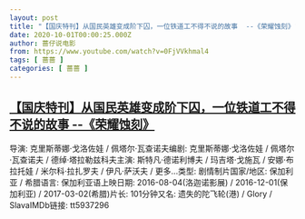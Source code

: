 ```yaml
---
layout: post
title: "【国庆特刊】从国民英雄变成阶下囚，一位铁道工不得不说的故事  --《荣耀蚀刻》"
date: 2020-10-01T00:00:25.000Z
author: 蔷仔说电影
from: https://www.youtube.com/watch?v=0FjVVkhmal4
tags: [ 蔷蔷 ]
categories: [ 蔷蔷 ]
---
```

<!--1601510425000-->
[【国庆特刊】从国民英雄变成阶下囚，一位铁道工不得不说的故事  --《荣耀蚀刻》](https://www.youtube.com/watch?v=0FjVVkhmal4)
------

<div>
导演: 克里斯蒂娜·戈洛佐娃 / 佩塔尔·瓦查诺夫编剧: 克里斯蒂娜·戈洛佐娃 / 佩塔尔·瓦查诺夫 / 德绰·塔拉勒兹科夫主演: 斯特凡·德诺利博夫 / 玛吉塔·戈施瓦 / 安娜·布拉托娃 / 米尔科·拉扎罗夫 / 伊凡·萨沃夫 / 更多...类型: 剧情制片国家/地区: 保加利亚 / 希腊语言: 保加利亚语上映日期: 2016-08-04(洛迦诺影展) / 2016-12-01(保加利亚) / 2017-03-02(希腊)片长: 101分钟又名: 遗失的陀飞轮(港) / Glory / SlavaIMDb链接: tt5937296
</div>
